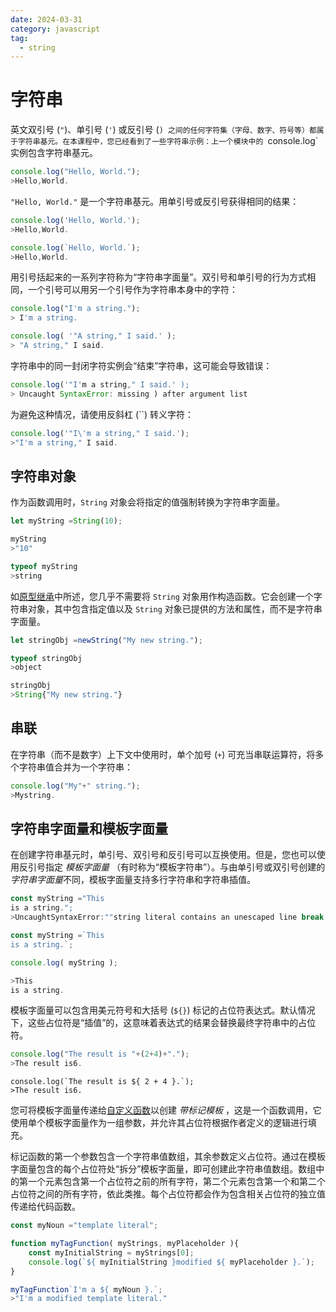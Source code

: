 ```yaml
---
date: 2024-03-31
category: javascript
tag:
  - string
---
```

# 字符串

英文双引号 (`"`)、单引号 (`'`) 或反引号 (`) 之间的任何字符集（字母、数字、符号等）都属于字符串基元。在本课程中，您已经看到了一些字符串示例：上一个模块中的 `console.log` 实例包含字符串基元。

```javascript
console.log("Hello, World.");
>Hello,World.
```

`"Hello, World."` 是一个字符串基元。用单引号或反引号获得相同的结果：

```javascript
console.log('Hello, World.');
>Hello,World.

console.log(`Hello, World.`);
>Hello,World.
```

用引号括起来的一系列字符称为“字符串字面量”。双引号和单引号的行为方式相同，一个引号可以用另一个引号作为字符串本身中的字符：

```javascript
console.log("I'm a string.");
> I'm a string.

console.log( '"A string," I said.' );
> "A string," I said.
```

字符串中的同一封闭字符实例会“结束”字符串，这可能会导致错误：

```javascript
console.log('"I'm a string," I said.' );
> Uncaught SyntaxError: missing ) after argument list
```

为避免这种情况，请使用反斜杠 (``) 转义字符：

```javascript
console.log('"I\'m a string," I said.');
>"I'm a string," I said.
```

## 字符串对象

作为函数调用时，`String` 对象会将指定的值强制转换为字符串字面量。

```javascript
let myString =String(10);

myString
>"10"

typeof myString
>string
```

如[原型继承](/blogs/web/javascript/appendix#prototyal-inheritance)中所述，您几乎不需要将 `String` 对象用作构造函数。它会创建一个字符串对象，其中包含指定值以及 `String` 对象已提供的方法和属性，而不是字符串字面量。

```javascript
let stringObj =newString("My new string.");

typeof stringObj
>object

stringObj
>String{"My new string."}
```

## 串联

在字符串（而不是数字）上下文中使用时，单个加号 (`+`) 可充当串联运算符，将多个字符串值合并为一个字符串：

```javascript
console.log("My"+" string.");
>Mystring.
```

## 字符串字面量和模板字面量

在创建字符串基元时，单引号、双引号和反引号可以互换使用。但是，您也可以使用反引号指定 *模板字面量* （有时称为“模板字符串”）。与由单引号或双引号创建的*字符串字面量*不同，模板字面量支持多行字符串和字符串插值。

```javascript
const myString ="This
is a string.";
>UncaughtSyntaxError:""string literal contains an unescaped line break

const myString =`This
is a string.`;

console.log( myString );

>This
is a string.
```

模板字面量可以包含用美元符号和大括号 (`${}`) 标记的占位符表达式。默认情况下，这些占位符是“插值”的，这意味着表达式的结果会替换最终字符串中的占位符。

```javascript
console.log("The result is "+(2+4)+".");
>The result is6.
```

```
console.log(`The result is ${ 2 + 4 }.`);
>The result is6.
```

您可将模板字面量传递给[自定义函数](/blogs/web/javascript/functions)以创建 *带标记模板* ，这是一个函数调用，它使用单个模板字面量作为一组参数，并允许其占位符根据作者定义的逻辑进行填充。

标记函数的第一个参数包含一个字符串值数组，其余参数定义占位符。通过在模板字面量包含的每个占位符处“拆分”模板字面量，即可创建此字符串值数组。数组中的第一个元素包含第一个占位符之前的所有字符，第二个元素包含第一个和第二个占位符之间的所有字符，依此类推。每个占位符都会作为包含相关占位符的独立值传递给代码函数。

```javascript
const myNoun ="template literal";

function myTagFunction( myStrings, myPlaceholder ){
    const myInitialString = myStrings[0];
    console.log(`${ myInitialString }modified ${ myPlaceholder }.`);
}

myTagFunction`I'm a ${ myNoun }.`;
>"I'm a modified template literal."
```


